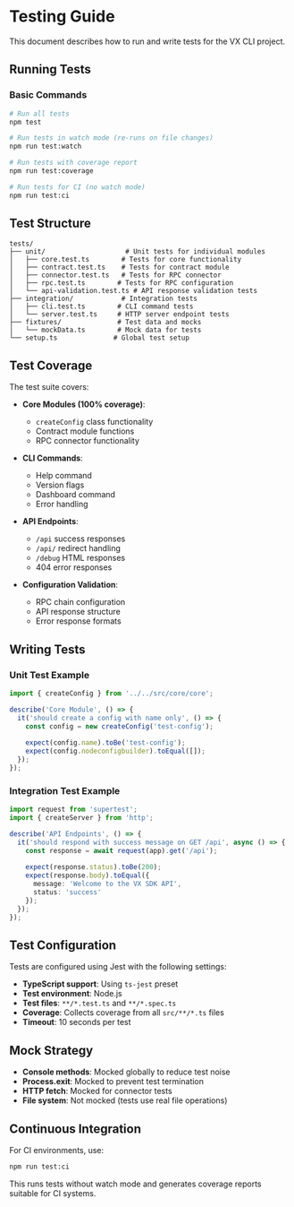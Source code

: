 # Testing Guide

This document describes how to run and write tests for the VX CLI project.

## Running Tests

### Basic Commands

```bash
# Run all tests
npm test

# Run tests in watch mode (re-runs on file changes)
npm run test:watch

# Run tests with coverage report
npm run test:coverage

# Run tests for CI (no watch mode)
npm run test:ci
```

## Test Structure

```
tests/
├── unit/                    # Unit tests for individual modules
│   ├── core.test.ts        # Tests for core functionality
│   ├── contract.test.ts    # Tests for contract module
│   ├── connector.test.ts   # Tests for RPC connector
│   ├── rpc.test.ts        # Tests for RPC configuration
│   └── api-validation.test.ts # API response validation tests
├── integration/            # Integration tests
│   ├── cli.test.ts        # CLI command tests
│   └── server.test.ts     # HTTP server endpoint tests
├── fixtures/              # Test data and mocks
│   └── mockData.ts        # Mock data for tests
└── setup.ts              # Global test setup
```

## Test Coverage

The test suite covers:

- **Core Modules (100% coverage)**:
  - `createConfig` class functionality
  - Contract module functions
  - RPC connector functionality

- **CLI Commands**:
  - Help command
  - Version flags
  - Dashboard command
  - Error handling

- **API Endpoints**:
  - `/api` success responses
  - `/api/` redirect handling
  - `/debug` HTML responses
  - 404 error responses

- **Configuration Validation**:
  - RPC chain configuration
  - API response structure
  - Error response formats

## Writing Tests

### Unit Test Example

```typescript
import { createConfig } from '../../src/core/core';

describe('Core Module', () => {
  it('should create a config with name only', () => {
    const config = new createConfig('test-config');
    
    expect(config.name).toBe('test-config');
    expect(config.nodeconfigbuilder).toEqual([]);
  });
});
```

### Integration Test Example

```typescript
import request from 'supertest';
import { createServer } from 'http';

describe('API Endpoints', () => {
  it('should respond with success message on GET /api', async () => {
    const response = await request(app).get('/api');
    
    expect(response.status).toBe(200);
    expect(response.body).toEqual({
      message: 'Welcome to the VX SDK API',
      status: 'success'
    });
  });
});
```

## Test Configuration

Tests are configured using Jest with the following settings:

- **TypeScript support**: Using `ts-jest` preset
- **Test environment**: Node.js
- **Test files**: `**/*.test.ts` and `**/*.spec.ts`
- **Coverage**: Collects coverage from all `src/**/*.ts` files
- **Timeout**: 10 seconds per test

## Mock Strategy

- **Console methods**: Mocked globally to reduce test noise
- **Process.exit**: Mocked to prevent test termination
- **HTTP fetch**: Mocked for connector tests
- **File system**: Not mocked (tests use real file operations)

## Continuous Integration

For CI environments, use:

```bash
npm run test:ci
```

This runs tests without watch mode and generates coverage reports suitable for CI systems.